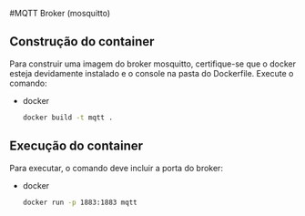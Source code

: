 #MQTT Broker (mosquitto)

## Construção do container

Para construir uma imagem do broker mosquitto, certifique-se que o docker esteja
devidamente instalado e o console na pasta do Dockerfile. Execute o comando:

* docker

  ```sh
  docker build -t mqtt .
  ```

## Execução do container

Para executar, o comando deve incluir a porta do broker:

* docker

  ```sh
  docker run -p 1883:1883 mqtt
  ```
  